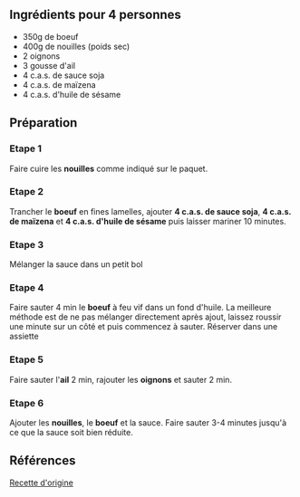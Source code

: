 ## Ingrédients pour 4 personnes

- 350g de boeuf
- 400g de nouilles (poids sec)
- 2 oignons
- 3 gousse d'ail
- 4 c.a.s. de sauce soja
- 4 c.a.s. de maïzena
- 4 c.a.s. d'huile de sésame

## Préparation

### Etape 1

Faire cuire les **nouilles** comme indiqué sur le paquet.

### Etape 2

Trancher le **boeuf** en fines lamelles, ajouter **4 c.a.s. de sauce soja**, **4 c.a.s. de maïzena** et **4 c.a.s. d'huile de sésame** puis laisser mariner 10 minutes. 

### Etape 3

Mélanger la sauce dans un petit bol

### Etape 4

Faire sauter 4 min le **boeuf** à feu vif dans un fond d'huile. La meilleure méthode est de ne pas mélanger directement après ajout, laissez roussir une minute sur un côté et puis commencez à sauter. Réserver dans une assiette

### Etape 5

Faire sauter l'**ail** 2 min, rajouter les **oignons** et sauter 2 min.

### Etape 6

Ajouter les **nouilles**, le **boeuf** et la sauce. Faire sauter 3-4 minutes jusqu'à ce que la sauce soit bien réduite.

## Références

[Recette d'origine](https://marcwiner.com/nouilles-au-boeuf-express/)
